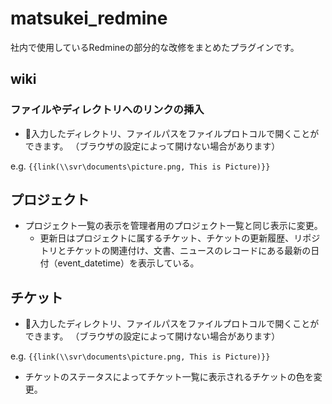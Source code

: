 # matsukei_redmine

社内で使用しているRedmineの部分的な改修をまとめたプラグインです。

## wiki

### ファイルやディレクトリへのリンクの挿入

- 入力したディレクトリ、ファイルパスをファイルプロトコルで開くことができます。
（ブラウザの設定によって開けない場合があります）

e.g. ```{{link(\\svr\documents\picture.png, This is Picture)}}```

## プロジェクト

- プロジェクト一覧の表示を管理者用のプロジェクト一覧と同じ表示に変更。
  - 更新日はプロジェクトに属するチケット、チケットの更新履歴、リポジトリとチケットの関連付け、文書、ニュースのレコードにある最新の日付（event_datetime）を表示している。

## チケット

- 入力したディレクトリ、ファイルパスをファイルプロトコルで開くことができます。
（ブラウザの設定によって開けない場合があります）

e.g. ```{{link(\\svr\documents\picture.png, This is Picture)}}```

- チケットのステータスによってチケット一覧に表示されるチケットの色を変更。
